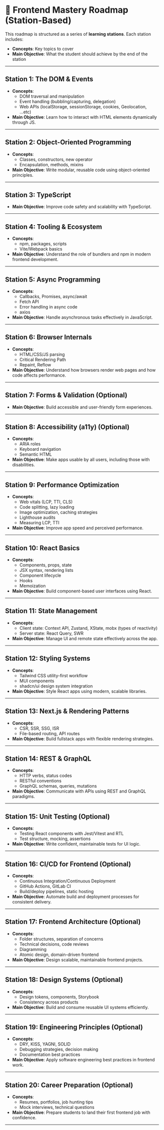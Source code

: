 # 🧭 Frontend Mastery Roadmap (Station-Based)

This roadmap is structured as a series of **learning stations**. Each station includes:

- **Concepts**: Key topics to cover
- **Main Objective**: What the student should achieve by the end of the station

---

## Station 1: The DOM & Events

- **Concepts**:
  - DOM traversal and manipulation
  - Event handling (bubbling/capturing, delegation)
  - Web APIs (localStorage, sessionStorage, cookies, Geolocation, ...etc)
- **Main Objective**: Learn how to interact with HTML elements dynamically through JS.

---

## Station 2: Object-Oriented Programming

- **Concepts**:
  - Classes, constructors, new operator
  - Encapsulation, methods, mixins
- **Main Objective**: Write modular, reusable code using object-oriented principles.

---

## Station 3: TypeScript

- **Main Objective**: Improve code safety and scalability with TypeScript.

---

## Station 4: Tooling & Ecosystem

- **Concepts**:
  - npm, packages, scripts
  - Vite/Webpack basics
- **Main Objective**: Understand the role of bundlers and npm in modern frontend development.

---

## Station 5: Async Programming

- **Concepts**:
  - Callbacks, Promises, async/await
  - Fetch API
  - Error handling in async code
  - axios
- **Main Objective**: Handle asynchronous tasks effectively in JavaScript.

---

## Station 6: Browser Internals

- **Concepts**:
  - HTML/CSS/JS parsing
  - Critical Rendering Path
  - Repaint, Reflow
- **Main Objective**: Understand how browsers render web pages and how code affects performance.

---

## Station 7: Forms & Validation (Optional)

- **Main Objective**: Build accessible and user-friendly form experiences.

---

## Station 8: Accessibility (a11y) (Optional)

- **Concepts**:
  - ARIA roles
  - Keyboard navigation
  - Semantic HTML
- **Main Objective**: Make apps usable by all users, including those with disabilities.

---

## Station 9: Performance Optimization

- **Concepts**:
  - Web vitals (LCP, TTI, CLS)
  - Code splitting, lazy loading
  - Image optimization, caching strategies
  - Lighthouse audits
  - Measuring LCP, TTI
- **Main Objective**: Improve app speed and perceived performance.

---

## Station 10: React Basics

- **Concepts**:
  - Components, props, state
  - JSX syntax, rendering lists
  - Component lifecycle
  - Hooks
  - Memoization
- **Main Objective**: Build component-based user interfaces using React.

---

## Station 11: State Management

- **Concepts**:
  - Client state: Context API, Zustand, XState, mobx (types of reactivity)
  - Server state: React Query, SWR
- **Main Objective**: Manage UI and remote state effectively across the app.

---

## Station 12: Styling Systems

- **Concepts**:
  - Tailwind CSS utility-first workflow
  - MUI components
  - shadcn/ui design system integration
- **Main Objective**: Style React apps using modern, scalable libraries.

---

## Station 13: Next.js & Rendering Patterns

- **Concepts**:
  - CSR, SSR, SSG, ISR
  - File-based routing, API routes
- **Main Objective**: Build fullstack apps with flexible rendering strategies.

---

## Station 14: REST & GraphQL 

- **Concepts**:
  - HTTP verbs, status codes
  - RESTful conventions
  - GraphQL schemas, queries, mutations
- **Main Objective**: Communicate with APIs using REST and GraphQL paradigms.

---

## Station 15: Unit Testing (Optional)

- **Concepts**:
  - Testing React components with Jest/Vitest and RTL
  - Test structure, mocking, assertions
- **Main Objective**: Write confident, maintainable tests for UI logic.

---

## Station 16: CI/CD for Frontend (Optional)

- **Concepts**:
  - Continuous Integration/Continuous Deployment
  - GitHub Actions, GitLab CI
  - Build/deploy pipelines, static hosting
- **Main Objective**: Automate build and deployment processes for consistent delivery.

---

## Station 17: Frontend Architecture (Optional)

- **Concepts**:
  - Folder structures, separation of concerns
  - Technical decisions, code reviews
  - Diagramming
  - Atomic design, domain-driven frontend
- **Main Objective**: Design scalable, maintainable frontend projects.

---

## Station 18: Design Systems (Optional)

- **Concepts**:
  - Design tokens, components, Storybook
  - Consistency across products
- **Main Objective**: Build and consume reusable UI systems efficiently.

---

## Station 19: Engineering Principles (Optional)

- **Concepts**:
  - DRY, KISS, YAGNI, SOLID
  - Debugging strategies, decision making
  - Documentation best practices
- **Main Objective**: Apply software engineering best practices in frontend work.

---

## Station 20: Career Preparation (Optional)

- **Concepts**:
  - Resumes, portfolios, job hunting tips
  - Mock interviews, technical questions
- **Main Objective**: Prepare students to land their first frontend job with confidence.

---
